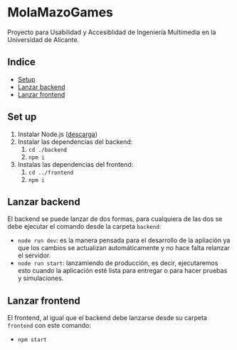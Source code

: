 # MolaMazoGames
Proyecto para Usabilidad y Accesiblidad de Ingeniería Multimedia en la Universidad de Alicante.

## Indice
- [Setup](#set-up)
- [Lanzar backend](#lanzar-backend)
- [Lanzar frontend](#lanzar-frontend)


## Set up

1. Instalar Node.js ([descarga](https://nodejs.org/en/download))
2. Instalar las dependencias del backend:
    1. `cd ./backend`
    2. `npm i`
3. Instalas las dependencias del frontend:
    1. `cd ../frontend`
    2. `npm i`

## Lanzar backend

El backend se puede lanzar de dos formas, para cualquiera de las dos se debe ejecutar el comando desde la carpeta `backend`:
- `node run dev`: es la manera pensada para el desarrollo de la apliación ya que los cambios se actualizan automáticamente y no hace falta relanzar el servidor.
- `node run start`: lanzamiendo de producción, es decir, ejecutaremos esto cuando la aplicación esté lista para entregar o para hacer pruebas y simulaciones.

## Lanzar frontend

El frontend, al igual que el backend debe lanzarse desde su carpeta ``frontend`` con este comando:
- `npm start`

